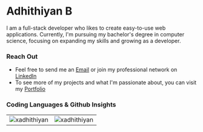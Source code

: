 <h1>Adhithiyan B</h1>
<div>I am a full-stack developer who likes to create easy-to-use web applications. Currently, I'm pursuing my bachelor's degree in computer science, focusing on expanding my skills and growing as a developer.</div>

<h3>Reach Out</h3>
<ul>
  <li>Feel free to send me an <a href="mailto:adhithiyan.work@gmail.com" target="_blank">Email</a> or join my professional network on <a href="https://www.linkedin.com/in/adhithiyan-b-url/" target="_blank">LinkedIn</a></li>
  <li>To see more of my projects and what I'm passionate about, you can visit my <a href="https://adhithiyan-b.vercel.app/">Portfolio</a></li>
</ul>

<h3>Coding Languages & Github Insights</h3>
<table>
  <tr>
    <td>
      <img src="https://github-readme-stats.vercel.app/api/top-langs?username=xadhithiyan&show_icons=true&locale=en&layout=compact&theme=dark" alt="xadhithiyan"/>
    </td>
    <td>
      <img src="https://github-readme-streak-stats.herokuapp.com/?user=xadhithiyan&theme=dark" alt="xadhithiyan" />
    </td>
  </tr>
</table>
